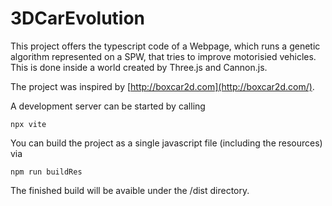 # 3DCarEvolution
This project offers the typescript code of a Webpage, which runs a genetic algorithm represented on a SPW, that tries to improve motorisied vehicles.
This is done inside a world created by Three.js and Cannon.js.

The project was inspired by [http://boxcar2d.com](http://boxcar2d.com/). 

A development server can be started by calling
```
npx vite
```

You can build the project as a single javascript file (including the resources) via
```
npm run buildRes
```
The finished build will be avaible under the /dist directory.
